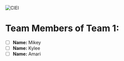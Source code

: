 ![CIEI](../images/ciei.jpg)
# Team Members of Team 1:
- [ ] **Name:** Mikey
- [ ] **Name:** Kylee
- [ ] **Name:** Amari
